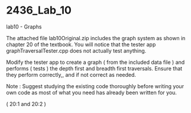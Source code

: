 # 2436_Lab_10

lab10 - Graphs

The attached file lab10Original.zip includes the graph system as shown in chapter 20 of the textbook. You will notice that the tester app graphTraversalTester.cpp does not actually test anything.

Modify the tester app to create a graph ( from the included data file ) and performs ( tests ) the depth first and breadth first traversals. Ensure that they perform correctly,, and if not correct as needed.

Note : Suggest studying the existing code thoroughly before writing your own code as most of what you need has already been written for you.

( 20:1 and 20:2 )
